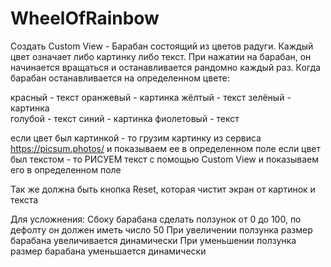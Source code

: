 # WheelOfRainbow

Создать Custom View - Барабан состоящий из цветов радуги. Каждый цвет означает либо картинку либо текст. 
При нажатии на барабан, он начинается вращаться и останавливается рандомно каждый раз. 
Когда барабан останавливается на определенном цвете:

красный - текст
оранжевый - картинка
жёлтый - текст
зелёный - картинка  
голубой - текст
синий - картинка
фиолетовый - текст

если цвет был картинкой - то грузим картинку из сервиса https://picsum.photos/ и показываем ее в определенном поле
если цвет был текстом - то РИСУЕМ текст с помощью Custom View и показываем его в определенном поле

Так же должна быть кнопка Reset, которая чистит экран от картинок и текста

Для усложнения:
Сбоку барабана сделать ползунок от 0 до 100, по дефолту он должен иметь число  50
При увеличении ползунка размер барабана увеличивается динамически
При уменьшении ползунка размер барабана уменьшается динамически